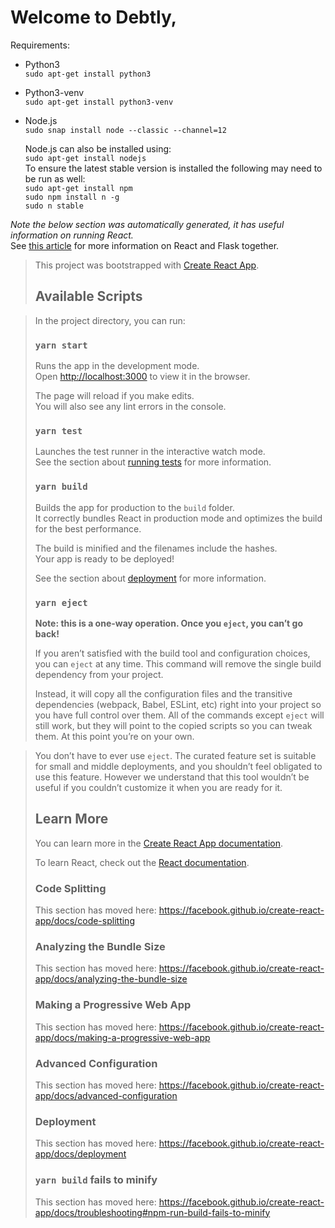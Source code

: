 # Welcome to Debtly,

Requirements:
- Python3  
  `sudo apt-get install python3`
- Python3-venv  
  `sudo apt-get install python3-venv`
- Node.js  
  `sudo snap install node --classic --channel=12`
  
  Node.js can also be installed using: \
  `sudo apt-get install nodejs` \
  To ensure the latest stable version is installed the following may need to be run as well: \
  `sudo apt-get install npm` \
  `sudo npm install n -g` \
  `sudo n stable`

*Note the below section was automatically generated, it has useful information on running React.*  
See [this article](https://blog.miguelgrinberg.com/post/how-to-create-a-react--flask-project) for more information on React and Flask together.

> This project was bootstrapped with [Create React App](https://github.com/facebook/create-react-app).
> 
> ## Available Scripts

> In the project directory, you can run:
> 
> ### `yarn start`
> 
> Runs the app in the development mode.<br />
> Open [http://localhost:3000](http://localhost:3000) to view it in the browser.
> 
> The page will reload if you make edits.<br />
> You will also see any lint errors in the console.
> 
> ### `yarn test`
> 
> Launches the test runner in the interactive watch mode.<br />
> See the section about [running tests](https://facebook.github.io/create-react-app/docs/running-tests) for more information.
> 
> ### `yarn build`
> 
> Builds the app for production to the `build` folder.<br />
> It correctly bundles React in production mode and optimizes the build for the best performance.
> 
> The build is minified and the filenames include the hashes.<br />
> Your app is ready to be deployed!
> 
> See the section about [deployment](https://facebook.github.io/create-react-app/docs/deployment) for more information.
> 
> ### `yarn eject`
> 
> **Note: this is a one-way operation. Once you `eject`, you can’t go back!**
> 
> If you aren’t satisfied with the build tool and configuration choices, you can `eject` at any time. This command will remove the single build dependency from your project.
> 
> Instead, it will copy all the configuration files and the transitive dependencies (webpack, Babel, ESLint, etc) right into your project so you have full control over them. All of the commands except `eject` will still work, but they will point to the copied scripts so you can tweak them. At this point you’re on your own.

> You don’t have to ever use `eject`. The curated feature set is suitable for small and middle deployments, and you shouldn’t feel obligated to use this feature. However we understand that this tool wouldn’t be useful if you couldn’t customize it when you are ready for it.
> 
> ## Learn More
> 
> You can learn more in the [Create React App documentation](https://facebook.github.io/create-react-app/docs/getting-started).
> 
> To learn React, check out the [React documentation](https://reactjs.org/).
> 
> ### Code Splitting
> 
> This section has moved here: https://facebook.github.io/create-react-app/docs/code-splitting
> 
> ### Analyzing the Bundle Size
> 
> This section has moved here: https://facebook.github.io/create-react-app/docs/analyzing-the-bundle-size
> 
> ### Making a Progressive Web App
> 
> This section has moved here: https://facebook.github.io/create-react-app/docs/making-a-progressive-web-app
> 
> ### Advanced Configuration
> 
> This section has moved here: https://facebook.github.io/create-react-app/docs/advanced-configuration
> 
> ### Deployment
> 
> This section has moved here: https://facebook.github.io/create-react-app/docs/deployment
> 
> ### `yarn build` fails to minify
> 
> This section has moved here: https://facebook.github.io/create-react-app/docs/troubleshooting#npm-run-build-fails-to-minify
